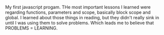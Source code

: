 My first javascript progam.  THe most important lessons I learned were regarding
functions, parameters and scope, basically block scope and global.  I learned about those things in reading, but they didn't really sink in until I was using them to solve problems.  Which leads me to believe that PROBLEMS = LEARNING.  
